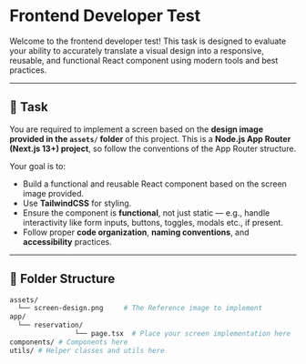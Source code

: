 # Frontend Developer Test

Welcome to the frontend developer test! This task is designed to evaluate your ability to accurately translate a visual design into a responsive, reusable, and functional React component using modern tools and best practices.

---

## 🧩 Task

You are required to implement a screen based on the **design image provided in the `assets/` folder** of this project. This is a **Node.js App Router (Next.js 13+) project**, so follow the conventions of the App Router structure.

Your goal is to:
- Build a functional and reusable React component based on the screen image provided.
- Use **TailwindCSS** for styling.
- Ensure the component is **functional**, not just static — e.g., handle interactivity like form inputs, buttons, toggles, modals etc., if present.
- Follow proper **code organization**, **naming conventions**, and **accessibility** practices.

---

## 📁 Folder Structure

```bash
assets/
  └── screen-design.png     # The Reference image to implement
app/
  └── reservation/      
                └── page.tsx  # Place your screen implementation here
components/ # Components here
utils/ # Helper classes and utils here
